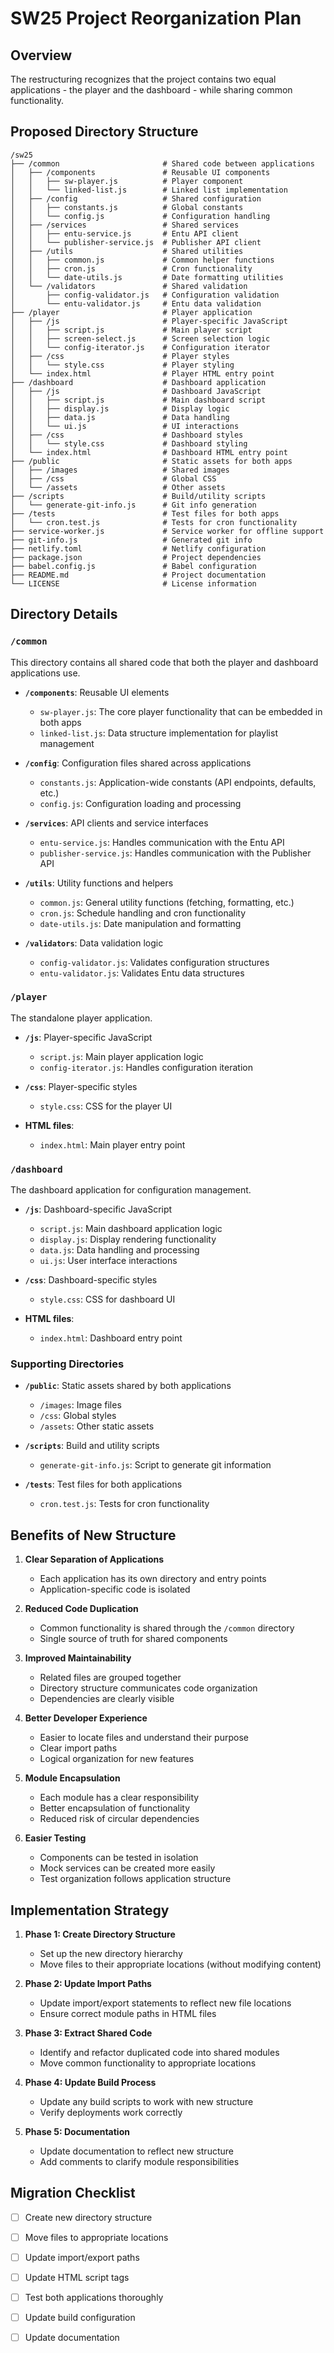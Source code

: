 # SW25 Project Reorganization Plan

## Overview

The restructuring recognizes that the project contains two equal applications - the player and the dashboard - while sharing common functionality.

## Proposed Directory Structure

``` text
/sw25
├── /common                       # Shared code between applications
│   ├── /components               # Reusable UI components
│   │   ├── sw-player.js          # Player component
│   │   └── linked-list.js        # Linked list implementation
│   ├── /config                   # Shared configuration
│   │   ├── constants.js          # Global constants 
│   │   └── config.js             # Configuration handling
│   ├── /services                 # Shared services
│   │   ├── entu-service.js       # Entu API client
│   │   └── publisher-service.js  # Publisher API client
│   ├── /utils                    # Shared utilities
│   │   ├── common.js             # Common helper functions
│   │   ├── cron.js               # Cron functionality
│   │   └── date-utils.js         # Date formatting utilities
│   └── /validators               # Shared validation
│       ├── config-validator.js   # Configuration validation
│       └── entu-validator.js     # Entu data validation
├── /player                       # Player application
│   ├── /js                       # Player-specific JavaScript
│   │   ├── script.js             # Main player script
│   │   ├── screen-select.js      # Screen selection logic
│   │   └── config-iterator.js    # Configuration iterator
│   ├── /css                      # Player styles
│   │   └── style.css             # Player styling
│   └── index.html                # Player HTML entry point
├── /dashboard                    # Dashboard application
│   ├── /js                       # Dashboard JavaScript
│   │   ├── script.js             # Main dashboard script
│   │   ├── display.js            # Display logic
│   │   ├── data.js               # Data handling
│   │   └── ui.js                 # UI interactions
│   ├── /css                      # Dashboard styles
│   │   └── style.css             # Dashboard styling
│   └── index.html                # Dashboard HTML entry point
├── /public                       # Static assets for both apps
│   ├── /images                   # Shared images
│   ├── /css                      # Global CSS
│   └── /assets                   # Other assets
├── /scripts                      # Build/utility scripts
│   └── generate-git-info.js      # Git info generation
├── /tests                        # Test files for both apps
│   └── cron.test.js              # Tests for cron functionality
├── service-worker.js             # Service worker for offline support
├── git-info.js                   # Generated git info
├── netlify.toml                  # Netlify configuration
├── package.json                  # Project dependencies
├── babel.config.js               # Babel configuration
├── README.md                     # Project documentation
└── LICENSE                       # License information
```

## Directory Details

### `/common`

This directory contains all shared code that both the player and dashboard applications use.

- **`/components`**: Reusable UI elements
  - `sw-player.js`: The core player functionality that can be embedded in both apps
  - `linked-list.js`: Data structure implementation for playlist management

- **`/config`**: Configuration files shared across applications
  - `constants.js`: Application-wide constants (API endpoints, defaults, etc.)
  - `config.js`: Configuration loading and processing

- **`/services`**: API clients and service interfaces
  - `entu-service.js`: Handles communication with the Entu API
  - `publisher-service.js`: Handles communication with the Publisher API

- **`/utils`**: Utility functions and helpers
  - `common.js`: General utility functions (fetching, formatting, etc.)
  - `cron.js`: Schedule handling and cron functionality
  - `date-utils.js`: Date manipulation and formatting

- **`/validators`**: Data validation logic
  - `config-validator.js`: Validates configuration structures
  - `entu-validator.js`: Validates Entu data structures

### `/player`

The standalone player application.

- **`/js`**: Player-specific JavaScript
  - `script.js`: Main player application logic
  - `config-iterator.js`: Handles configuration iteration

- **`/css`**: Player-specific styles
  - `style.css`: CSS for the player UI

- **HTML files**:
  - `index.html`: Main player entry point

### `/dashboard`

The dashboard application for configuration management.

- **`/js`**: Dashboard-specific JavaScript
  - `script.js`: Main dashboard application logic
  - `display.js`: Display rendering functionality
  - `data.js`: Data handling and processing
  - `ui.js`: User interface interactions

- **`/css`**: Dashboard-specific styles
  - `style.css`: CSS for dashboard UI

- **HTML files**:
  - `index.html`: Dashboard entry point

### Supporting Directories

- **`/public`**: Static assets shared by both applications
  - `/images`: Image files
  - `/css`: Global styles
  - `/assets`: Other static assets

- **`/scripts`**: Build and utility scripts
  - `generate-git-info.js`: Script to generate git information

- **`/tests`**: Test files for both applications
  - `cron.test.js`: Tests for cron functionality

## Benefits of New Structure

1. **Clear Separation of Applications**
   - Each application has its own directory and entry points
   - Application-specific code is isolated

2. **Reduced Code Duplication**
   - Common functionality is shared through the `/common` directory
   - Single source of truth for shared components

3. **Improved Maintainability**
   - Related files are grouped together
   - Directory structure communicates code organization
   - Dependencies are clearly visible

4. **Better Developer Experience**
   - Easier to locate files and understand their purpose
   - Clear import paths
   - Logical organization for new features

5. **Module Encapsulation**
   - Each module has a clear responsibility
   - Better encapsulation of functionality
   - Reduced risk of circular dependencies

6. **Easier Testing**
   - Components can be tested in isolation
   - Mock services can be created more easily
   - Test organization follows application structure

## Implementation Strategy

1. **Phase 1: Create Directory Structure**
   - Set up the new directory hierarchy
   - Move files to their appropriate locations (without modifying content)

2. **Phase 2: Update Import Paths**
   - Update import/export statements to reflect new file locations
   - Ensure correct module paths in HTML files

3. **Phase 3: Extract Shared Code**
   - Identify and refactor duplicated code into shared modules
   - Move common functionality to appropriate locations

4. **Phase 4: Update Build Process**
   - Update any build scripts to work with new structure
   - Verify deployments work correctly

5. **Phase 5: Documentation**
   - Update documentation to reflect new structure
   - Add comments to clarify module responsibilities

## Migration Checklist

- [ ] Create new directory structure
- [ ] Move files to appropriate locations
- [ ] Update import/export paths
- [ ] Update HTML script tags
- [ ] Test both applications thoroughly
- [ ] Update build configuration
- [ ] Update documentation

